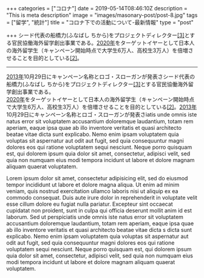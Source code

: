 +++
categories = ["コロナ"]
date = 2019-05-14T08:46:10Z
description = "This is meta description"
image = "images/masonary-post/post-8.jpg"
tags = ["留学", "統計"]
title = "コロナ下での活動について-最新情報"
type = "post"

+++
シード代表の船橋力(ふなばし ちから)をプロジェクトディレクター[\[3\]](https://ja.wikipedia.org/wiki/%E3%83%88%E3%83%93%E3%82%BF%E3%83%86!%E7%95%99%E5%AD%A6JAPAN#cite_note-3)とする官民協働海外留学創出事業である。[2020年](https://ja.wikipedia.org/wiki/2020%E5%B9%B4 "2020年")をターゲットイヤーとして日本人の海外留学生（キャンペーン開始時点で大学生6万人、高校生3万人）を倍増させることを目的としている[\[2\]](https://ja.wikipedia.org/wiki/%E3%83%88%E3%83%93%E3%82%BF%E3%83%86!%E7%95%99%E5%AD%A6JAPAN#cite_note-about-2)。

***

[2013年](https://ja.wikipedia.org/wiki/2013%E5%B9%B4 "2013年")10月29日にキャンペーン名称とロゴ・スローガンが発表さシード代表の船橋力(ふなばし ちから)をプロジェクトディレクター[\[3\]](https://ja.wikipedia.org/wiki/%E3%83%88%E3%83%93%E3%82%BF%E3%83%86!%E7%95%99%E5%AD%A6JAPAN#cite_note-3)とする官民協働海外留学創出事業である。  
[2020年](https://ja.wikipedia.org/wiki/2020%E5%B9%B4 "2020年")をターゲットイヤーとして日本人の海外留学生（キャンペーン開始時点で大学生6万人、高校生3万人）を倍増させることを目的としている[\[2\]](https://ja.wikipedia.org/wiki/%E3%83%88%E3%83%93%E3%82%BF%E3%83%86!%E7%95%99%E5%AD%A6JAPAN#cite_note-about-2)。[2013年](https://ja.wikipedia.org/wiki/2013%E5%B9%B4 "2013年")10月29日にキャンペーン名称とロゴ・スローガンが発表さiatis unde omnis iste natus error sit voluptatem accusantium doloremque
laudantium, totam rem aperiam, eaque ipsa quae ab illo inventore veritatis et quasi architecto beatae vitae
dicta sunt explicabo. Nemo enim ipsam voluptatem quia voluptas sit aspernatur aut odit aut fugit, sed quia
consequuntur magni dolores eos qui ratione voluptatem sequi nesciunt. Neque porro quisquam est, qui dolorem
ipsum quia dolor sit amet, consectetur, adipisci velit, sed quia non numquam eius modi tempora incidunt ut
labore et dolore magnam aliquam quaerat voluptatem.

Lorem ipsum dolor sit amet, consectetur adipisicing elit, sed do eiusmod tempor incididunt ut labore et
dolore magna aliqua. Ut enim ad minim veniam, quis nostrud exercitation ullamco laboris nisi ut aliquip ex
ea commodo consequat. Duis aute irure dolor in reprehenderit in voluptate velit esse cillum dolore eu fugiat
nulla pariatur. Excepteur sint occaecat cupidatat non proident, sunt in culpa qui officia deserunt mollit
anim id est laborum. Sed ut perspiciatis unde omnis iste natus error sit voluptatem accusantium doloremque
laudantium, totam rem aperiam, eaque ipsa quae ab illo inventore veritatis et quasi architecto beatae vitae
dicta s
dicta sunt explicabo. Nemo enim ipsam voluptatem quia voluptas sit aspernatur aut odit aut fugit, sed quia
consequuntur magni dolores eos qui ratione voluptatem sequi nesciunt. Neque porro quisquam est, qui dolorem
ipsum quia dolor sit amet, consectetur, adipisci velit, sed quia non numquam eius modi tempora incidunt ut
labore et dolore magnam aliquam quaerat voluptatem.